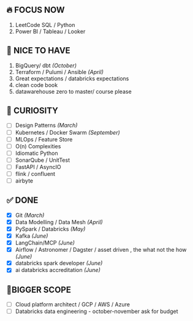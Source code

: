 ## 🔥 FOCUS NOW
1. LeetCode SQL / Python 
2. Power BI / Tableau / Looker
 
## 🌟 NICE TO HAVE
1. BigQuery/ dbt *(October)*  
2. Terraform / Pulumi / Ansible *(April)*  
3. Great expectations / databricks expectations
4. clean code book
5. datawarehouse zero to master/ course please 

## 🧠 CURIOSITY
- [ ] Design Patterns *(March)*  
- [ ] Kubernetes / Docker Swarm *(September)*  
- [ ] MLOps / Feature Store  
- [ ] O(n) Complexities
- [ ] Idiomatic Python  
- [ ] SonarQube / UnitTest  
- [ ] FastAPI / AsyncIO
- [ ] flink / confluent
- [ ] airbyte

## ✅ DONE
- [x] Git *(March)*     
- [x] Data Modelling / Data Mesh *(April)*
- [x] PySpark / Databricks *(May)*
- [x] Kafka *(June)*
- [x] LangChain/MCP *(June)*
- [x] Airflow / Astronomer / Dagster / asset driven , the what not the how *(June)*
- [x] databricks spark developer *(June)*
- [x] ai databricks accreditation *(June)*

## 📌BIGGER SCOPE 
- [ ] Cloud platform architect /  GCP / AWS / Azure  
- [ ] Databricks data engineering - october-november ask for budget
